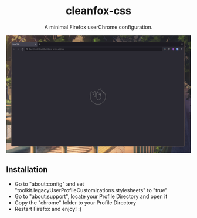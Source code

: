 <div align="center">
<h1>cleanfox-css</h1>
<p>A minimal Firefox userChrome configuration.</p>
  <img src="image.png">
</div>

## Installation

- Go to "about:config" and set "toolkit.legacyUserProfileCustomizations.stylesheets" to "true"
- Go to "about:support", locate your Profile Directory and open it
- Copy the "chrome" folder to your Profile Directory
- Restart Firefox and enjoy! :)
